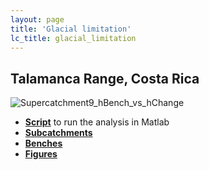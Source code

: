 ```yaml
---
layout: page
title: 'Glacial limitation'
lc_title: glacial_limitation
---
```


## Talamanca Range, Costa Rica

  ![Supercatchment9_hBench_vs_hChange](https://github.com/mcunningham917/PHanalysis/CostaRica/Figures/Supercatchment9_hBench_vs_hChange.png)

  * [**Script**](/PHtools/Analysis/CostaRica.m) to run the analysis in Matlab
  * [**Subcatchments**](https://github.com/mcunningham917/PHanalysis/CostaRica/Subcatchments)
  * [**Benches**](https://github.com/mcunningham917/PHanalysis/CostaRica/PHBs) 
  * [**Figures**](https://github.com/mcunningham917/PHanalysis/CostaRica/Figures) 


